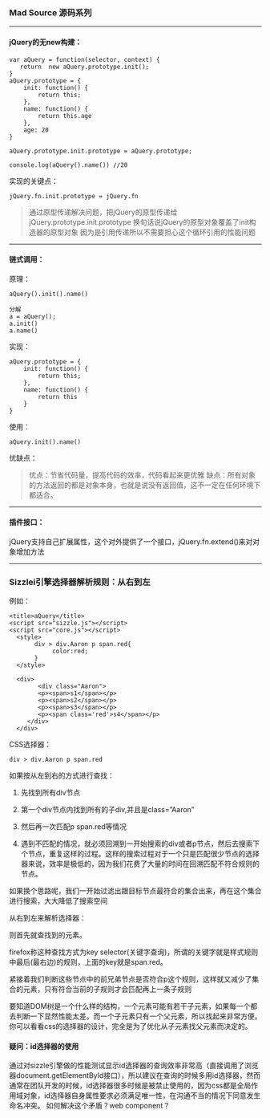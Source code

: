 


### Mad Source 源码系列

----

#### jQuery的无new构建：

	var aQuery = function(selector, context) {
       return  new aQuery.prototype.init();
	}
	aQuery.prototype = {
	    init: function() {
	        return this;
	    },
	    name: function() {
	        return this.age
	    },
	    age: 20
	}
	
	aQuery.prototype.init.prototype = aQuery.prototype;
	
	console.log(aQuery().name()) //20

实现的关键点：

	jQuery.fn.init.prototype = jQuery.fn

>通过原型传递解决问题，把jQuery的原型传递给jQuery.prototype.init.prototype
换句话说jQuery的原型对象覆盖了init构造器的原型对象
因为是引用传递所以不需要担心这个循环引用的性能问题

----

#### 链式调用：

原理：

	aQuery().init().name()

	分解
	a = aQuery();
	a.init()
	a.name()

实现：

	aQuery.prototype = {
	    init: function() {
	        return this;
	    },
	    name: function() {
	        return this
	    }
	}

使用：

	aQuery.init().name()
	
优缺点：

>优点：节省代码量，提高代码的效率，代码看起来更优雅
 缺点：所有对象的方法返回的都是对象本身，也就是说没有返回值，这不一定在任何环境下都适合。

----

#### 插件接口：

jQuery支持自己扩展属性，这个对外提供了一个接口，jQuery.fn.extend()来对对象增加方法


----

### Sizzlei引擎选择器解析规则：从右到左

例如：

	<title>aQuery</title>
    <script src="sizzle.js"></script>
    <script src="core.js"></script>
	  <style>
	       div > div.Aaron p span.red{
	            color:red;
	       }
	  </style>
	
	  <div>
	        <div class="Aaron">
	        <p><span>s1</span></p>
	        <p><span>s2</span></p>
	        <p><span>s3</span></p>
	        <p><span class='red'>s4</span></p>
	     </div>
	  </div>
	 
CSS选择器：
	
	div > div.Aaron p span.red

如果按从左到右的方式进行查找：

1. 先找到所有div节点

2. 第一个div节点内找到所有的子div,并且是class=”Aaron”

3. 然后再一次匹配p span.red等情况

4. 遇到不匹配的情况，就必须回溯到一开始搜索的div或者p节点，然后去搜索下个节点，重复这样的过程。这样的搜索过程对于一个只是匹配很少节点的选择器来说，效率是极低的，因为我们花费了大量的时间在回溯匹配不符合规则的节点。

如果换个思路呢，我们一开始过滤出跟目标节点最符合的集合出来，再在这个集合进行搜索，大大降低了搜索空间

从右到左来解析选择器：

则首先就查找到<span class='red'>的元素。

firefox称这种查找方式为key selector(关键字查询)，所谓的关键字就是样式规则中最后(最右边)的规则，上面的key就是span.red。

紧接着我们判断这些节点中的前兄弟节点是否符合p这个规则，这样就又减少了集合的元素，只有符合当前的子规则才会匹配再上一条子规则

要知道DOM树是一个什么样的结构，一个元素可能有若干子元素，如果每一个都去判断一下显然性能太差。而一个子元素只有一个父元素，所以找起来非常方便。你可以看看css的选择器的设计，完全是为了优化从子元素找父元素而决定的。
 
	
#### 疑问：id选择器的使用

通过对sizzle引擎做的性能测试显示id选择器的查询效率非常高（直接调用了浏览器document.getElementById接口），所以建议在查询的时候多用id选择器，然而通常在团队开发的时候，id选择器很多时候是被禁止使用的，因为css都是全局作用域对象，id选择器自身属性要求必须满足唯一性，在沟通不当的情况下同意发生命名冲突。
如何解决这个矛盾？web component？